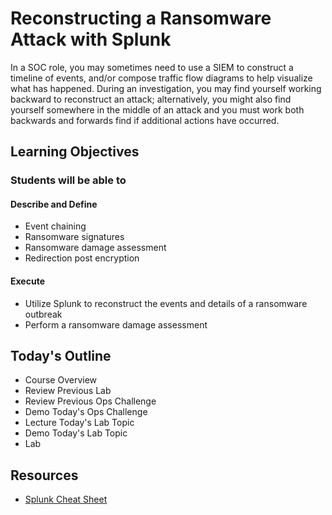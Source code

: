 # Reconstructing a Ransomware Attack with Splunk

In a SOC role, you may sometimes need to use a SIEM to construct a timeline of events, and/or compose traffic flow diagrams to help visualize what has happened. During an investigation, you may find yourself working backward to reconstruct an attack; alternatively, you might also find yourself somewhere in the middle of an attack and you must work both backwards and forwards find if additional actions have occurred. 

## Learning Objectives

### Students will be able to

#### Describe and Define

- Event chaining
- Ransomware signatures
- Ransomware damage assessment
- Redirection post encryption

#### Execute

- Utilize Splunk to reconstruct the events and details of a ransomware outbreak
- Perform a ransomware damage assessment

## Today's Outline

- Course Overview
- Review Previous Lab
- Review Previous Ops Challenge
- Demo Today's Ops Challenge
- Lecture Today's Lab Topic
- Demo Today's Lab Topic
- Lab

## Resources

- [Splunk Cheat Sheet](https://wiki.splunk.com/images/2/2b/Cheatsheet.pdf)
